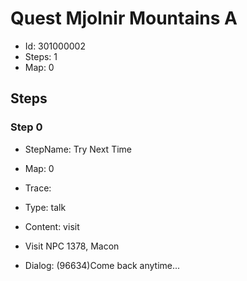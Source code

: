 # Quest Mjolnir Mountains A

- Id: 301000002
- Steps: 1
- Map: 0

## Steps

### Step 0
- StepName:  Try Next Time
- Map:  0
- Trace:  
- Type:  talk
- Content:  visit
- Visit NPC 1378, Macon

- Dialog: (96634)Come back anytime...


